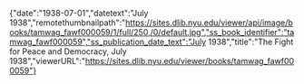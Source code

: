 {"date":"1938-07-01","datetext":"July 1938","remotethumbnailpath":"https://sites.dlib.nyu.edu/viewer/api/image/books/tamwag_fawf000059/1/full/250,/0/default.jpg","ss_book_identifier":"tamwag_fawf000059","ss_publication_date_text":"July 1938","title":"The Fight for Peace and Democracy, July 1938","viewerURL":"https://sites.dlib.nyu.edu/viewer/books/tamwag_fawf000059"}